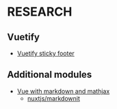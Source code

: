 # RESEARCH

## Vuetify

- [Vuetify sticky footer](https://codepen.io/rizkiheryandi/pen/RxzMoq)


## Additional modules

- [Vue with markdown and mathjax](https://notes.innovea.tech/how-render-html-from-markdown-and-latex-in-a-vuejs-component)
    - [nuxtjs/markdownit](https://github.com/nuxt-community/modules/tree/master/packages/markdownit)
